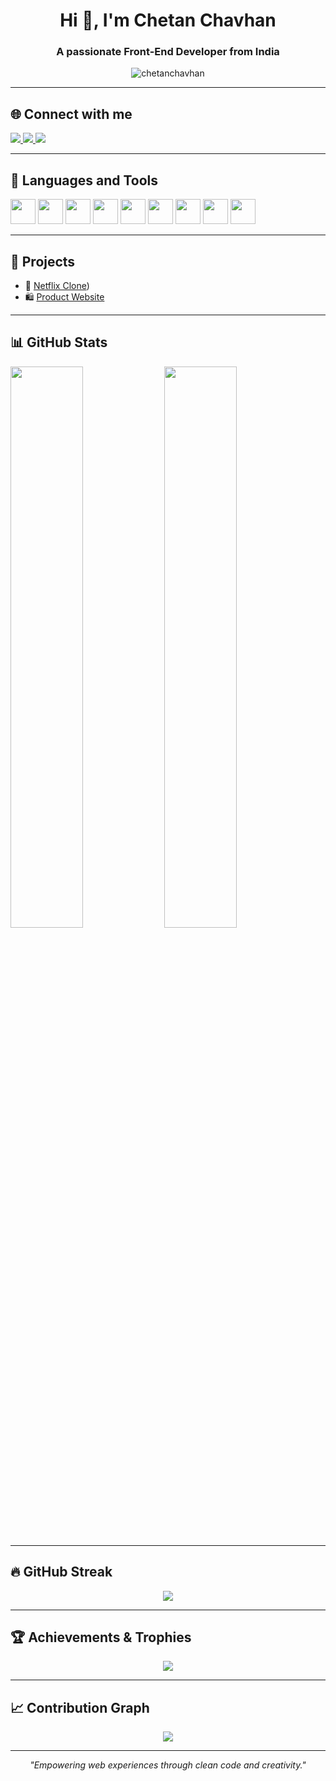 

<h1 align="center">Hi 👋, I'm Chetan Chavhan</h1>
<h3 align="center">A passionate Front-End Developer from India</h3>

<p align="center">
  <img src="https://komarev.com/ghpvc/?username=chetanchavhan&label=Profile%20views&color=0e75b6&style=flat" alt="chetanchavhan" />
</p>

---

## 🌐 Connect with me

<p align="left">
  <a href="https://linkedin.com/in/chetan-chavhan-244319280" target="_blank">
    <img src="https://img.shields.io/badge/LinkedIn-0A66C2?style=for-the-badge&logo=linkedin&logoColor=white" />
  </a>
  <a href="https://instagram.com/chetann_03" target="_blank">
    <img src="https://img.shields.io/badge/Instagram-E4405F?style=for-the-badge&logo=instagram&logoColor=white" />
  </a>
  <a href="mailto:chavhanchetan470@gmail.com">
    <img src="https://img.shields.io/badge/Gmail-EA4335?style=for-the-badge&logo=gmail&logoColor=white" />
  </a>
</p>

---

## 🧰 Languages and Tools

<p align="left">
  <img src="https://cdn.jsdelivr.net/gh/devicons/devicon/icons/html5/html5-original.svg" width="40" />
  <img src="https://cdn.jsdelivr.net/gh/devicons/devicon/icons/css3/css3-original.svg" width="40" />
  <img src="https://cdn.jsdelivr.net/gh/devicons/devicon/icons/javascript/javascript-original.svg" width="40" />
  <img src="https://cdn.jsdelivr.net/gh/devicons/devicon/icons/react/react-original.svg" width="40" />
  <img src="https://cdn.jsdelivr.net/gh/devicons/devicon/icons/bootstrap/bootstrap-plain.svg" width="40" />
  <img src="https://cdn.jsdelivr.net/gh/devicons/devicon/icons/git/git-original.svg" width="40" />
  <img src="https://cdn.jsdelivr.net/gh/devicons/devicon/icons/github/github-original.svg" width="40" />
  <img src="https://cdn.jsdelivr.net/gh/devicons/devicon/icons/vscode/vscode-original.svg" width="40" />
  <img src="https://cdn.jsdelivr.net/gh/devicons/devicon/icons/npm/npm-original-wordmark.svg" width="40" />
</p>

---

## 🚀 Projects

- 📱 [Netflix Clone](https://netflix-se2v.vercel.app/))  
- 🛍️ [Product Website](https://github.com/Chetanchavhan/product-website)

---

## 📊 GitHub Stats

<p align="left">
  <img src="https://github-readme-stats.vercel.app/api?username=chetanchavhan&show_icons=true&theme=radical&hide_border=true" width="48%" />
  <img src="https://github-readme-stats.vercel.app/api/top-langs/?username=chetanchavhan&layout=compact&theme=radical&hide_border=true" width="48%" />
</p>

---

## 🔥 GitHub Streak

<p align="center">
  <img src="https://streak-stats.demolab.com?user=chetanchavhan&theme=highcontrast&hide_border=true" />
</p>

---

## 🏆 Achievements & Trophies

<p align="center">
  <img src="https://github-profile-trophy.vercel.app/?username=chetanchavhan&theme=radical&no-frame=true&margin-w=15&margin-h=15" />
</p>

---

## 📈 Contribution Graph

<p align="center">
  <img src="https://github-readme-activity-graph.vercel.app/graph?username=chetanchavhan&theme=react-dark&hide_border=true" />
</p>

---

<p align="center">
  <em>"Empowering web experiences through clean code and creativity."</em>
</p>
